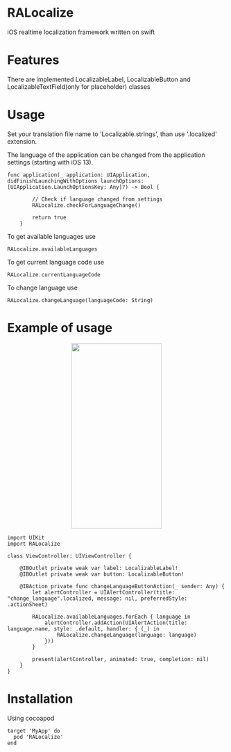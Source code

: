 # RALocalize
iOS realtime localization framework written on swift

# Features
There are implemented LocalizableLabel, LocalizableButton and LocalizableTextField(only for placeholder) classes

# Usage
Set your translation file name to 'Localizable.strings', than use '.localized' extension.

The language of the application can be changed from the application settings (starting with iOS 13).
```
func application(_ application: UIApplication, didFinishLaunchingWithOptions launchOptions: [UIApplication.LaunchOptionsKey: Any]?) -> Bool {

        // Check if language changed from settings
        RALocalize.checkForLanguageChange()

        return true
    }
```

To get available languages use
```
RALocalize.availableLanguages
```

To get current language code use
```
RALocalize.currentLanguageCode
```

To change language use
```
RALocalize.changeLanguage(languageCode: String)
```

# Example of usage

<p align="center"><img src="https://i.imgur.com/thMWUEo.gif" width="208" height="427"/></p>

```
import UIKit
import RALocalize

class ViewController: UIViewController {

    @IBOutlet private weak var label: LocalizableLabel!
    @IBOutlet private weak var button: LocalizableButton!

    @IBAction private func changeLanguageButtonAction(_ sender: Any) {
        let alertController = UIAlertController(title: "change_language".localized, message: nil, preferredStyle: .actionSheet)

        RALocalize.availableLanguages.forEach { language in
            alertController.addAction(UIAlertAction(title: language.name, style: .default, handler: { (_) in
                RALocalize.changeLanguage(language: language)
            }))
        }

        present(alertController, animated: true, completion: nil)
    }
}
```

# Installation
Using cocoapod

```
target 'MyApp' do
  pod 'RALocalize'
end
```
